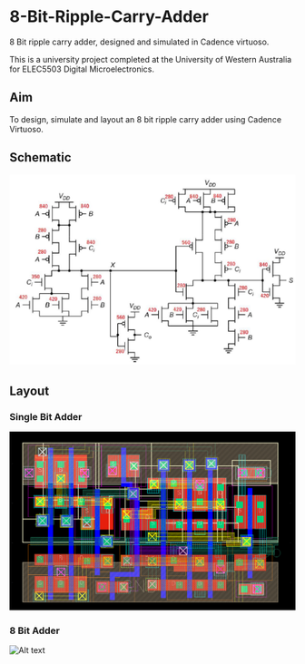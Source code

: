 # 8-Bit-Ripple-Carry-Adder
8 Bit ripple carry adder, designed and simulated in Cadence virtuoso.

This is a university project completed at the University of Western Australia for ELEC5503 Digital Microelectronics.

## Aim
To design, simulate and layout an 8 bit ripple carry adder using Cadence Virtuoso.

## Schematic
![Alt text](/fulladdertopo.JPG?raw=true "Title")

## Layout
### Single Bit Adder
![Alt text](/falayb.png?raw=true "Title")

### 8 Bit Adder

![Alt text](/8bit.png?raw=true "Title")
